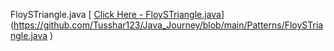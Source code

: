 FloySTriangle.java [
[Click Here - FloySTriangle.java](https://github.com/Tusshar123/Java_Journey/blob/main/Patterns/FloySTriangle.java)](https://github.com/Tusshar123/Java_Journey/blob/main/Patterns/FloySTriangle.java
)

